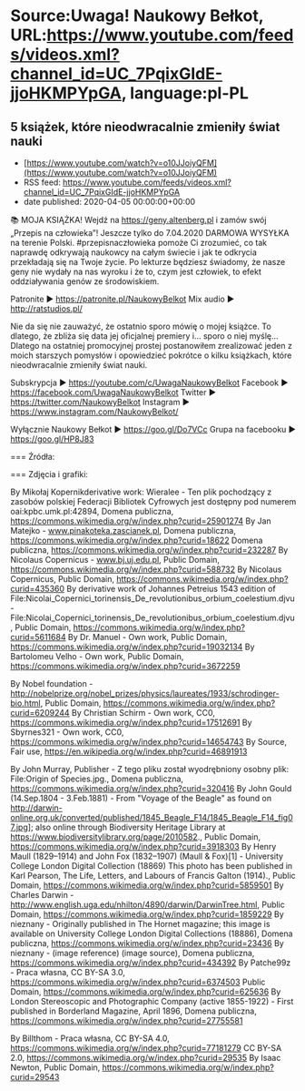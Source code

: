 # Source:Uwaga! Naukowy Bełkot, URL:https://www.youtube.com/feeds/videos.xml?channel_id=UC_7PqixGIdE-jjoHKMPYpGA, language:pl-PL

## 5 książek, które nieodwracalnie zmieniły świat nauki
 - [https://www.youtube.com/watch?v=o10JJoiyQFM](https://www.youtube.com/watch?v=o10JJoiyQFM)
 - RSS feed: https://www.youtube.com/feeds/videos.xml?channel_id=UC_7PqixGIdE-jjoHKMPYpGA
 - date published: 2020-04-05 00:00:00+00:00

📚 MOJA KSIĄŻKA! Wejdź na https://geny.altenberg.pl i zamów swój „Przepis na człowieka”!
Jeszcze tylko do 7.04.2020 DARMOWA WYSYŁKA na terenie Polski.
#przepisnaczłowieka pomoże Ci zrozumieć, co tak naprawdę odkrywają naukowcy na całym świecie i jak te odkrycia przekładają się na Twoje życie. Po lekturze będziesz świadomy, że nasze geny nie wydały na nas wyroku i że to, czym jest człowiek, to efekt oddziaływania genów ze środowiskiem.

Patronite ► https://patronite.pl/NaukowyBelkot 
Mix audio ► http://ratstudios.pl/

Nie da się nie zauważyć, że ostatnio sporo mówię o mojej książce. To dlatego, że zbliża się data jej oficjalnej premiery i... sporo o niej myślę... Dlatego na ostatniej promocyjnej prostej postanowiłem zrealizować jeden z moich starszych pomysłów i opowiedzieć pokrótce o kilku książkach, które nieodwracalnie zmieniły świat nauki.

Subskrypcja ► https://youtube.com/c/UwagaNaukowyBelkot
Facebook ► https://facebook.com/UwagaNaukowyBelkot
Twitter ► https://twitter.com/NaukowyBelkot
Instagram ► https://www.instagram.com/NaukowyBelkot/

Wyłącznie Naukowy Bełkot ► https://goo.gl/Do7VCc
Grupa na facebooku ► https://goo.gl/HP8J83

===
Źródła:

===
Zdjęcia i grafiki:

By Mikołaj Kopernikderivative work: Wieralee - Ten plik pochodzący z zasobów polskiej Federacji Bibliotek Cyfrowych jest dostępny pod numerem oai:kpbc.umk.pl:42894, Domena publiczna, https://commons.wikimedia.org/w/index.php?curid=25901274
By Jan Matejko - www.pinakoteka.zascianek.pl, Domena publiczna, https://commons.wikimedia.org/w/index.php?curid=18622
Domena publiczna, https://commons.wikimedia.org/w/index.php?curid=232287
By Nicolaus Copernicus - www.bj.uj.edu.pl, Public Domain, https://commons.wikimedia.org/w/index.php?curid=588732
By Nicolaus Copernicus, Public Domain, https://commons.wikimedia.org/w/index.php?curid=435360
By derivative work of Johannes Petreius 1543 edition of File:Nicolai_Copernici_torinensis_De_revolutionibus_orbium_coelestium.djvu - File:Nicolai_Copernici_torinensis_De_revolutionibus_orbium_coelestium.djvu, Public Domain, https://commons.wikimedia.org/w/index.php?curid=5611684
By Dr. Manuel - Own work, Public Domain, https://commons.wikimedia.org/w/index.php?curid=19032134
By Bartolomeu Velho - Own work, Public Domain, https://commons.wikimedia.org/w/index.php?curid=3672259

By Nobel foundation - http://nobelprize.org/nobel_prizes/physics/laureates/1933/schrodinger-bio.html, Public Domain, https://commons.wikimedia.org/w/index.php?curid=6209244
By Christian Schirm - Own work, CC0, https://commons.wikimedia.org/w/index.php?curid=17512691
By Sbyrnes321 - Own work, CC0, https://commons.wikimedia.org/w/index.php?curid=14654743
By Source, Fair use, https://en.wikipedia.org/w/index.php?curid=46891913

By John Murray, Publisher - Z tego pliku został wyodrębniony osobny plik: File:Origin of Species.jpg., Domena publiczna, https://commons.wikimedia.org/w/index.php?curid=320416
By John Gould (14.Sep.1804 - 3.Feb.1881) - From "Voyage of the Beagle" as found on http://darwin-online.org.uk/converted/published/1845_Beagle_F14/1845_Beagle_F14_fig07.jpg]; also online through Biodiversity Heritage Library at https://www.biodiversitylibrary.org/page/2010582., Public Domain, https://commons.wikimedia.org/w/index.php?curid=3918303
By Henry Maull (1829–1914) and John Fox (1832–1907) (Maull & Fox)[1] - University College London Digital Collection (18869) This photo has been published in Karl Pearson, The Life, Letters, and Labours of Francis Galton (1914)., Public Domain, https://commons.wikimedia.org/w/index.php?curid=5859501
By Charles Darwin - http://www.english.uga.edu/nhilton/4890/darwin/DarwinTree.html, Public Domain, https://commons.wikimedia.org/w/index.php?curid=1859229
By nieznany - Originally published in The Hornet magazine; this image is available on University College London Digital Collections (18886), Domena publiczna, https://commons.wikimedia.org/w/index.php?curid=23436
By nieznany - (image reference) (image source), Domena publiczna, https://commons.wikimedia.org/w/index.php?curid=434392
By Patche99z - Praca własna, CC BY-SA 3.0, https://commons.wikimedia.org/w/index.php?curid=6374503
Public Domain, https://commons.wikimedia.org/w/index.php?curid=625636
By London Stereoscopic and Photographic Company (active 1855-1922) - First published in Borderland Magazine, April 1896, Domena publiczna, https://commons.wikimedia.org/w/index.php?curid=27755581

By Billthom - Praca własna, CC BY-SA 4.0, https://commons.wikimedia.org/w/index.php?curid=77181279
CC BY-SA 2.0, https://commons.wikimedia.org/w/index.php?curid=29535
By Isaac Newton, Public Domain, https://commons.wikimedia.org/w/index.php?curid=29543

